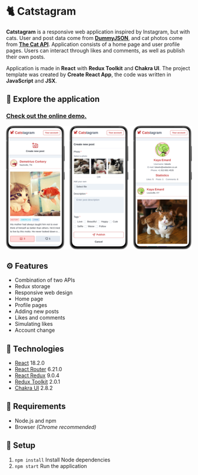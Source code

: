 # 🐈 Catstagram

**Catstagram** is a responsive web application inspired by Instagram, but with cats. User and post data come from [**DummyJSON**](https://dummyjson.com), and cat photos come from [**The Cat API**](https://thecatapi.com). Application consists of a home page and user profile pages. Users can interact through likes and comments, as well as publish their own posts.

Application is made in **React** with **Redux Toolkit** and **Chakra UI**. The project template was created by **Create React App**, the code was written in **JavaScript** and **JSX**.

## 🧭️ Explore the application

### [Check out the online demo.](https://mickrzyzak.github.io/catstagram/)

![Screenshot](screenshot.png)

## ⚙️ Features

- Combination of two APIs
- Redux storage
- Responsive web design
- Home page
- Profile pages
- Adding new posts
- Likes and comments
- Simulating likes
- Account change

## 🧱 Technologies

- [React](https://github.com/facebook/react) 18.2.0
- [React Router](https://github.com/remix-run/react-router) 6.21.0
- [React Redux](https://github.com/reduxjs/react-redux) 9.0.4
- [Redux Toolkit](https://github.com/reduxjs/redux-toolkit) 2.0.1
- [Chakra UI](https://github.com/chakra-ui/chakra-ui) 2.8.2

## 🚧️ Requirements

- Node.js and npm
- Browser _(Chrome recommended)_

## 🚀️ Setup

1. `npm install` Install Node dependencies
2. `npm start` Run the application
